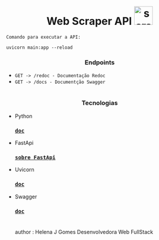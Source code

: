<h1 align = "center">
	Web Scraper API <img src='https://www.svgrepo.com/show/490910/scraper.svg' alt='scraper' width='50px' height='50px'/> 
</h1>



``Comando para executar a API:``

```
uvicorn main:app --reload
```

<h3 align = "center">
	Endpoints
</h3>


- `` GET -> /redoc - Documentação Redoc ``
- `` GET -> /docs - Documentção Swagger ``
	

#

<h3 align = "center">
	Tecnologias
</h3>

- Python

  ### [`doc`](https://docs.python.org/3/)

- FastApi

  ### [`sobre FastApi`](https://www.treinaweb.com.br/blog/o-que-e-fastapi)

- Uvicorn

  ### [`doc`](https://www.uvicorn.org/)
  
- Swagger

  ### [`doc`](https://swagger.io/solutions/api-documentation/)

  #

  author : Helena J Gomes Desenvolvedora Web FullStack
